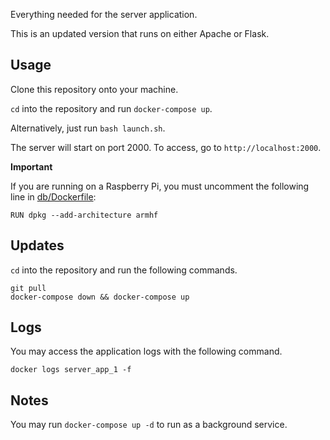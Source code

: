 Everything needed for the server application.

This is an updated version that runs on either Apache or Flask.

## Usage

Clone this repository onto your machine.

`cd` into the repository and run `docker-compose up`.

Alternatively, just run `bash launch.sh`.

The server will start on port 2000. To access, go to `http://localhost:2000`.

**Important**

If you are running on a Raspberry Pi, you must uncomment the following line in [db/Dockerfile](db/Dockerfile):
```
RUN dpkg --add-architecture armhf
```

## Updates

`cd` into the repository and run the following commands.
```
git pull
docker-compose down && docker-compose up
```

## Logs

You may access the application logs with the following command.
```
docker logs server_app_1 -f
```

## Notes

You may run `docker-compose up -d` to run as a background service.